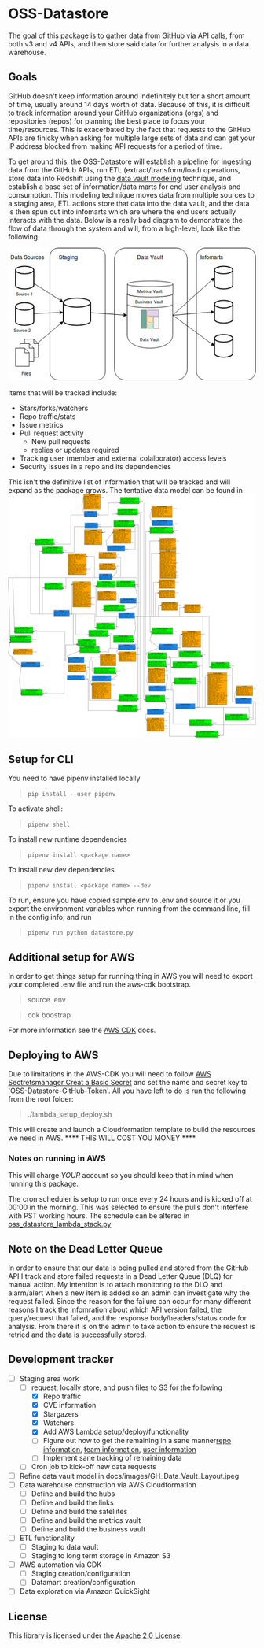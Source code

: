 # OSS-Datastore
The goal of this package is to gather data from GitHub via API calls, from both v3 and v4 APIs, and then store said data for further analysis in a data warehouse.

## Goals
GitHub doesn't keep information around indefinitely but for a short amount of time, usually around 14 days worth of data. Because of this, it is difficult to track information around your GitHub organizations (orgs) and repositories (repos) for planning the best place to focus your time/resources. This is exacerbated by the fact that requests to the GitHub APIs are finicky when asking for multiple large sets of data and can get your IP address blocked from making API requests for a period of time.

To get around this, the OSS-Datastore will establish a pipeline for ingesting data from the GitHub APIs, run ETL (extract/transform/load) operations, store data into Redshift using the [data vault modeling](https://en.wikipedia.org/wiki/Data_vault_modeling) technique, and establish a base set of information/data marts for end user analysis and consumption. This modeling technique moves data from multiple sources to a staging area, ETL actions store that data into the data vault, and the data is then spun out into infomarts which are where the end users actually interacts with the data. Below is a really bad diagram to demonstrate the flow of data through the system and will, from a high-level, look like the following.

![overview](docs/images/GH_Data_Vault_Overview.jpg)

Items that will be tracked include:

* Stars/forks/watchers
* Repo traffic/stats
* Issue metrics
* Pull request activity
  * New pull requests
  * replies or updates required
* Tracking user (member and external colalborator) access levels
* Security issues in a repo and its dependencies

This isn't the definitive list of information that will be tracked and will expand as the package grows. The tentative data model can be found in ![overview](docs/images/GH_Data_Vault_Layout.svg)

## Setup for CLI
You need to have pipenv installed locally

> `pip install --user pipenv`

To activate shell:

> `pipenv shell`

To install new runtime dependencies

> `pipenv install <package name>`

To install new dev dependencies

> `pipenv install <package name> --dev`

To run, ensure you have copied sample.env to .env and source it or you export the environment variables when running from the command line, fill in the config info, and run

> `pipenv run python datastore.py`

## Additional setup for AWS
In order to get things setup for running thing in AWS you will need to export your completed .env file and run the aws-cdk bootstrap.

> source .env

> cdk boostrap

For more information see the [AWS CDK](https://docs.aws.amazon.com/cdk/latest/guide/getting_started.html) docs.

## Deploying to AWS
Due to limitations in the AWS-CDK you will need to follow [AWS Sectretsmanager Creat a Basic Secret](https://docs.aws.amazon.com/secretsmanager/latest/userguide/manage_create-basic-secret.html) and set the name and secret key to 'OSS-Datastore-GitHub-Token'.
All you have left to do is run the following from the root folder:

> ./lambda_setup_deploy.sh

This will create and launch a Cloudformation template to build the resources we need in AWS. **** THIS WILL COST YOU MONEY ****

### Notes on running in AWS
This will charge *YOUR* account so you should keep that in mind when running this package.

The cron scheduler is setup to run once every 24 hours and is kicked off at 00:00 in the morning. This was selected to ensure the pulls don't interfere with PST working hours. The schedule can be altered in [oss_datastore_lambda_stack.py](infra/oss_datastore_lambda/oss_datastore_lambda_stack.py)

## Note on the Dead Letter Queue
In order to ensure that our data is being pulled and stored from the GitHub API I track and store failed requests in a Dead Letter Queue (DLQ) for manual action. My intention is to attach monitoring to the DLQ and alarm/alert when a new item is added so an admin can investigate why the request failed. Since the reason for the failure can occur for many different reasons I track the infomration about which API version failed, the query/request that failed, and the response body/headers/status code for analysis. From there it is on the admin to take action to ensure the request is retried and the data is successfully stored.

## Development tracker
* [ ] Staging area work
   * [ ] request, locally store, and push files to S3 for the following
     * [X] Repo traffic
     * [X] CVE information
     * [X] Stargazers
     * [X] Watchers
     * [X] Add AWS Lambda setup/deploy/functionality
     * [ ] Figure out how to get the remaining in a sane manner[repo information](https://developer.github.com/v4/object/repository/), [team information](https://developer.github.com/v4/object/team/), [user information](https://developer.github.com/v4/object/user/)
     * [ ] Implement sane tracking of remaining data
   * [ ] Cron job to kick-off new data requests
* [ ] Refine data vault model in docs/images/GH_Data_Vault_Layout.jpeg
* [ ] Data warehouse construction via AWS Cloudformation
    * [ ] Define and build the hubs
    * [ ] Define and build the links
    * [ ] Define and build the satellites
    * [ ] Define and build the metrics vault
    * [ ] Define and build the business vault
* [ ] ETL functionality
  * [ ] Staging to data vault
  * [ ] Staging to long term storage in Amazon S3
* [ ] AWS automation via CDK
  * [ ] Staging creation/configuration
  * [ ] Datamart creation/configuration
* [ ] Data exploration via Amazon QuickSight

## License
This library is licensed under the [Apache 2.0 License](LICENSE).
